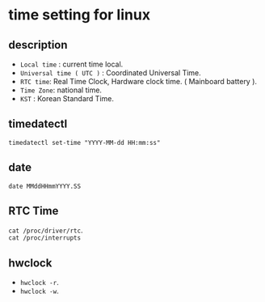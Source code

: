 # time setting for linux 

## description

- `Local time` : current time local.
- `Universal time ( UTC )` : Coordinated Universal Time.  
- `RTC time`: Real Time Clock, Hardware clock time. ( Mainboard battery ).  
- `Time Zone`: national time.   
- `KST` : Korean Standard Time.   

## timedatectl

`timedatectl set-time "YYYY-MM-dd HH:mm:ss"`

## date

`date MMddHHmmYYYY.SS`

## RTC Time 

`cat /proc/driver/rtc`.  
`cat /proc/interrupts`  

## hwclock 

- `hwclock -r`.  
- `hwclock -w`. 